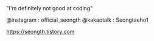 <SEONGTH>
"I'm definitely not good at coding"
	
@instagram : official_seongth
@kakaotalk : Seongtaeho1
	
https://seongth.tistory.com








<!---
SEONGTH/SEONGTH is a ✨ special ✨ repository because its `README.md` (this file) appears on your GitHub profile.
You can click the Preview link to take a look at your changes.
--->
